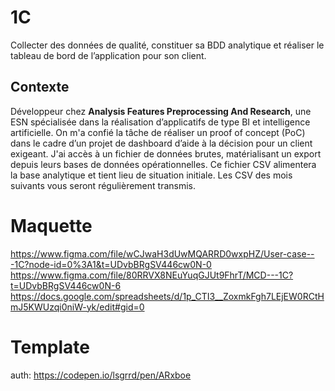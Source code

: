 # 1C
Collecter des données de qualité, constituer sa BDD analytique et réaliser le tableau de bord de l’application pour son client.


## Contexte 

Développeur chez **Analysis Features Preprocessing And Research**, une ESN spécialisée dans la réalisation d’applicatifs de type BI et intelligence artificielle. On m'a confié la tâche de réaliser un proof of concept (PoC) dans le cadre d’un projet de dashboard d’aide à la décision pour un client exigeant. J'ai accès à un fichier de données brutes, matérialisant un export depuis leurs bases de données opérationnelles. Ce fichier CSV alimentera la base analytique et tient lieu de situation initiale. Les CSV des mois suivants vous seront régulièrement transmis.

# Maquette

https://www.figma.com/file/wCJwaH3dUwMQARRD0wxpHZ/User-case---1C?node-id=0%3A1&t=UDvbBRgSV446cw0N-0
https://www.figma.com/file/80RRVX8NEuYuqGJUt9FhrT/MCD---1C?t=UDvbBRgSV446cw0N-6
https://docs.google.com/spreadsheets/d/1p_CTI3__ZoxmkFgh7LEjEW0RCtHmJ5KWUzqi0niW-yk/edit#gid=0

# Template
auth: https://codepen.io/lsgrrd/pen/ARxboe
